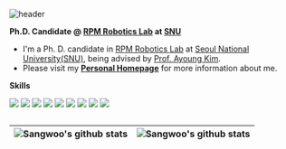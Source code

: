 ![header](https://capsule-render.vercel.app/api?type=waving&color=timeGradient&height=200&section=header&text=Good%20to%20see%20you%20%F0%9F%A4%97)

**Ph.D. Candidate @ [RPM Robotics Lab](https://rpm.snu.ac.kr/) at [SNU](https://www.snu.ac.kr/)**

- I'm a Ph. D. candidate in [RPM Robotics Lab](https://rpm.snu.ac.kr/) at [Seoul National University(SNU)](https://www.snu.ac.kr/), being advised by [Prof. Ayoung Kim](https://ayoungk.github.io/). 
- Please visit my **[Personal Homepage](https://sangwoojung98.github.io/)** for more information about me. 

**Skills**

<div align="left">
  <img src="https://img.shields.io/badge/C-A8B9CC?style=flat&logo=C&logoColor=white" />
  <img src="https://img.shields.io/badge/C++-00599C?style=flat&logo=cplusplus&logoColor=white" />
  <img src="https://img.shields.io/badge/Python-3776AB?style=flat&logo=Python&logoColor=white" />
  <img src="https://img.shields.io/badge/Matlab-3776AB?style=flat&logo=Matlab&logoColor=white" />
  <img src="https://img.shields.io/badge/ROS-22314E?style=flat&logo=ROS&logoColor=white" />
  <img src="https://img.shields.io/badge/Pytorch-EE4C2C?style=flat&logo=Pytorch&logoColor=white" />
  <img src="https://img.shields.io/badge/-LaTeX-008080?style=flat&logo=latex&logoColor=white">
  <img src="https://img.shields.io/badge/Visual%20Studio%20Code-007ACC?style=flat-square&logo=Visual%20Studio%20Code&logoColor=white">
  <img src="https://img.shields.io/badge/Docker-2496ED?style=flat&logo=Docker&logoColor=white" />
</div>

##

| <a><img align="center" src="https://github-readme-stats-sangwoo-jungs-projects.vercel.app/api?username=SangwooJung98&show_icons=true&theme=swift&include_all_commits=true&hide_border=true" alt="Sangwoo's github stats" /></a> | <a><img align="center" src="https://github-readme-stats-sangwoo-jungs-projects.vercel.app/api/top-langs/?username=SangwooJung98&layout=compact&hide_border=true" alt="Sangwoo's github stats" /></a>
| ------------- | ------------- |
